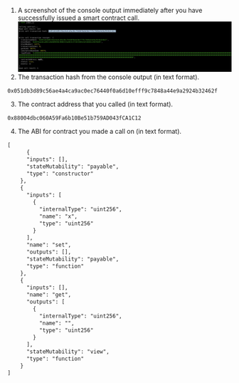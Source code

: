 1. A screenshot of the console output immediately after you have successfully issued a smart contract call.
![](./call_contract.png)
2. The transaction hash from the console output (in text format).
```
0x051db3d89c56ae4a4ca9ac0ec76440f0a6d10efff9c7848a44e9a2924b32462f
```
3. The contract address that you called (in text format).
```
0x88004dbc060A59Fa6b10Be51b759AD043fCA1C12
```
4. The ABI for contract you made a call on (in text format).
```
[
      {
      "inputs": [],
      "stateMutability": "payable",
      "type": "constructor"
    },
    {
      "inputs": [
        {
          "internalType": "uint256",
          "name": "x",
          "type": "uint256"
        }
      ],
      "name": "set",
      "outputs": [],
      "stateMutability": "payable",
      "type": "function"
    },
    {
      "inputs": [],
      "name": "get",
      "outputs": [
        {
          "internalType": "uint256",
          "name": "",
          "type": "uint256"
        }
      ],
      "stateMutability": "view",
      "type": "function"
    }
]
```